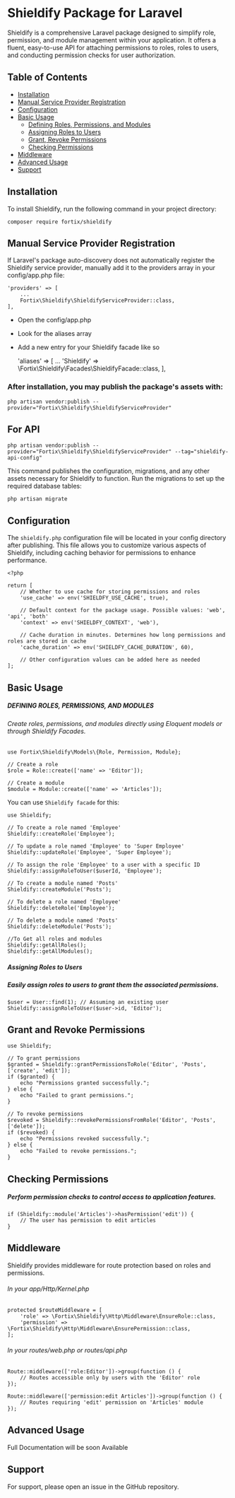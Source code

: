 # Shieldify Package for Laravel

Shieldify is a comprehensive Laravel package designed to simplify role, permission, and module management within your application. It offers a fluent, easy-to-use API for attaching permissions to roles, roles to users, and conducting permission checks for user authorization.

## Table of Contents

- [Installation](#installation)
- [Manual Service Provider Registration](#manual-service-provider-registration)
- [Configuration](#configuration)
- [Basic Usage](#basic-usage)
  - [Defining Roles, Permissions, and Modules](#defining-roles-permissions-and-modules)
  - [Assigning Roles to Users](#assigning-roles-to-users)
  - [Grant, Revoke Permissions](#grant-revoke-permissions)
  - [Checking Permissions](#checking-permissions)
- [Middleware](#middleware)
- [Advanced Usage](#advanced-usage)
- [Support](#support)

## Installation

To install Shieldify, run the following command in your project directory:


`composer require fortix/shieldify`


##  Manual Service Provider Registration


If Laravel's package auto-discovery does not automatically register the Shieldify service provider, manually add it to the providers array in your config/app.php file:


    'providers' => [
        ...
        Fortix\Shieldify\ShieldifyServiceProvider::class,
    ],
    

- Open the config/app.php
- Look for the aliases array
- Add a new entry for your Shieldify facade like so


    'aliases' => [
        ...
        'Shieldify' => \Fortix\Shieldify\Facades\ShieldifyFacade::class,
    ],


### After installation, you may publish the package's assets with:

    php artisan vendor:publish --provider="Fortix\Shieldify\ShieldifyServiceProvider"

## For API

    php artisan vendor:publish --provider="Fortix\Shieldify\ShieldifyServiceProvider" --tag="shieldify-api-config"

This command publishes the configuration, migrations, and any other assets necessary for Shieldify to function. Run the migrations to set up the required database tables:

    php artisan migrate



## Configuration

The `shieldify.php` configuration file will be located in your config directory after publishing. This file allows you to customize various aspects of Shieldify, including caching behavior for permissions to enhance performance.


    <?php
    
    return [
        // Whether to use cache for storing permissions and roles
        'use_cache' => env('SHIELDFY_USE_CACHE', true),
    
        // Default context for the package usage. Possible values: 'web', 'api', 'both'
        'context' => env('SHIELDFY_CONTEXT', 'web'),
    
        // Cache duration in minutes. Determines how long permissions and roles are stored in cache
        'cache_duration' => env('SHIELDFY_CACHE_DURATION', 60),
    
        // Other configuration values can be added here as needed
    ];
    




## Basic Usage

##### DEFINING ROLES, PERMISSIONS, AND MODULES
###### Create roles, permissions, and modules directly using Eloquent models or through Shieldify Facades.


    use Fortix\Shieldify\Models\{Role, Permission, Module};
    
    // Create a role
    $role = Role::create(['name' => 'Editor']);
    
    // Create a module
    $module = Module::create(['name' => 'Articles']);

You can use `Shieldify facade` for this:

    use Shieldify;
    
    // To create a role named 'Employee'
    Shieldify::createRole('Employee');
    
    // To update a role named 'Employee' to 'Super Employee'
    Shieldify::updateRole('Employee', 'Super Employee');
    
    // To assign the role 'Employee' to a user with a specific ID
    Shieldify::assignRoleToUser($userId, 'Employee');
    
    // To create a module named 'Posts'
    Shieldify::createModule('Posts');
    
    // To delete a role named 'Employee'
    Shieldify::deleteRole('Employee');
    
    // To delete a module named 'Posts'
    Shieldify::deleteModule('Posts');

    //To Get all roles and modules
    Shieldify::getAllRoles();
    Shieldify::getAllModules();



##### Assigning Roles to Users
##### Easily assign roles to users to grant them the associated permissions.


    $user = User::find(1); // Assuming an existing user
    Shieldify::assignRoleToUser($user->id, 'Editor');

## Grant and Revoke Permissions
    
    use Shieldify;
    
    // To grant permissions
    $granted = Shieldify::grantPermissionsToRole('Editor', 'Posts', ['create', 'edit']);
    if ($granted) {
        echo "Permissions granted successfully.";
    } else {
        echo "Failed to grant permissions.";
    }
    
    // To revoke permissions
    $revoked = Shieldify::revokePermissionsFromRole('Editor', 'Posts', ['delete']);
    if ($revoked) {
        echo "Permissions revoked successfully.";
    } else {
        echo "Failed to revoke permissions.";
    }
    
    
##  Checking Permissions
##### Perform permission checks to control access to application features.


    if (Shieldify::module('Articles')->hasPermission('edit')) {
        // The user has permission to edit articles
    }


## Middleware
Shieldify provides middleware for route protection based on roles and permissions.


######  In your app/Http/Kernel.php
    protected $routeMiddleware = [
        'role' => \Fortix\Shieldify\Http\Middleware\EnsureRole::class,
        'permission' => \Fortix\Shieldify\Http\Middleware\EnsurePermission::class,
    ];
    

###### In your routes/web.php or routes/api.php
    Route::middleware(['role:Editor'])->group(function () {
        // Routes accessible only by users with the 'Editor' role
    });
    
    Route::middleware(['permission:edit Articles'])->group(function () {
        // Routes requiring 'edit' permission on 'Articles' module
    });



## Advanced Usage
Full Documentation will be soon Available


## Support
For support, please open an issue in the GitHub repository.
